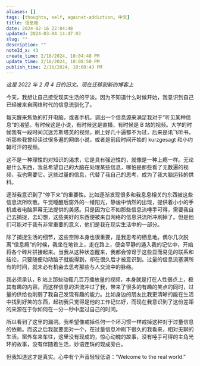 ```yaml
---
aliases: []
tags: [thoughts, self, against-addiction, 中文]
title: 信息瘾
date: 2024-02-16 22:04:48
updated: 2024-03-04 14:47:03
slug: ""
description: ""
noteId_x: 43
create_time: 2/16/2024, 10:04:48 PM
update_time: 2/16/2024, 10:08:50 PM
publish_time: 2/16/2024, 10:08:43 PM
---
```


*这是 2022 年 2 月 4 日的旧文。现在迁移到新的博客上*

今天，我想让自己接受现实生活的平淡。因为不知道什么时候开始，我意识到自己已经被来自网络时代的信息流驯化了。

每天醒来焦急的打开电脑，或者手机，调出一个信息源来满足我对于“听见某种信息”的渴望。有时候这是小说，有时候这是直播，有时候是 B 站的视频。大学的时候我有一段时间沉迷芳斯塔芙的视频，刷上好几十遍都不为过，后来是讯飞听书，听那些我曾经读过很多遍的网络小说，或者是前段时间开始的 kurzgesagt 和小约翰可汗的视频。

这不是一种理性的对知识的渴求，它是具有强迫性的，就像是一种上瘾一样。无论是什么东西，我总希望自己的大脑在处理某些信息，哪怕是那些看了无数遍的视频，我也需要它。这些过量的信息，代替了我自己的思考，成为了我大脑运转的供料。

逐渐我意识到了“停下来”的重要性。比如逐渐发现很多和我息息相关的东西被这些信息流所吹散。午觉睡醒后窗外的一缕阳光，静谧中悄然的出现，提供着小小的手机或者电脑屏幕无法提供的美感。只是因为它不如那些信息流唾手可得，需要我自己去捕捉，去幻想，这些美好的东西便被来自网络的信息洪流所冲刷掉了。但是他们可能对于我有非常重要的意义，他们是我在现实生活中的一部分。

除了捕捉生活的细节，这些空隙本身也很重要，是我思考的栖息地。偶尔几次脱离“信息瘾”的时候，我坐在地铁上，走在路上，便会平静的遁入我的记忆中，开始将各个碎片拼接起来。当我从这种状态醒来，我都会惊讶于这些显而易见的联系和结论，只要随便动动脑子就能得到，却在很久后才被意识到。过量的信息流塞满所有的时间，就未必有机会去思考那些与人交流中的脉络。

我必须承认，B 站上那些动辄几百万播放量的视频，本身就是打在人性弱点上，极其有趣的内容。而这样信息的洪流冲过了我，带来了很多的有趣的笑点的同时，过量的供给也削弱了我自己发现有趣的能力。比如身边的朋友比我更清晰的能在生活中找到好笑的东西，起初我只觉得是他的工作记忆好，而现在我意识到了这份差距的来源在于你如何在一分一秒中度过自己的时间。

所以看到了这里的漏洞。我希望像戒掉任何一个坏习惯一样戒掉这种对于过量信息的依赖。而这之后我就要面对一个，在过量信息冲刷下很久的我看来，相对无聊的生活。窗外车来车往，这里没有现成的，惊心动魄的故事，没有唾手可得的主角光环的故事，没有伴随着生活，妙语连珠的现成旁白。

但我知道这才是真实。心中有个声音轻轻低语：“Welcome to the real world.”
